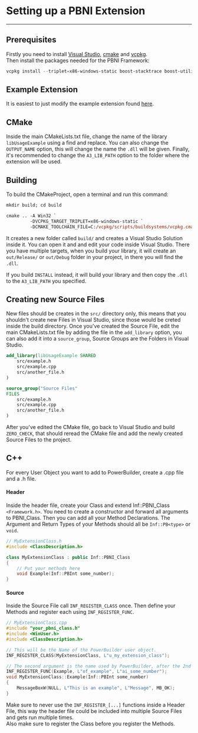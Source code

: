 # Setting up a PBNI Extension
---
## Prerequisites
Firstly you need to install [Visual Studio](https://visualstudio.microsoft.com/downloads/), [cmake](https://cmake.org/install/) and [vcpkg](https://vcpkg.io/en/getting-started.html).\
Then install the packages needed for the PBNI Framework:
```ps1
vcpkg install --triplet=x86-windows-static boost-stacktrace boost-utility boost-multiprecision
```

## Example Extension
It is easiest to just modify the example extension found [here](https://github.com/informaticon/div.cpp.base.pbni-framework-usage-example). 

## CMake
Inside the main CMakeLists.txt file, change the name of the library `libUsageExample` using a find and replace. You can also change the `OUTPUT_NAME` option, this will change the name the `.dll` will be given. Finally, it's recommended to change the `A3_LIB_PATH` option to the folder where the extension will be used.

## Building
To build the CMakeProject, open a terminal and run this command:
```ps
mkdir build; cd build

cmake .. -A Win32 `
         -DVCPKG_TARGET_TRIPLET=x86-windows-static `
         -DCMAKE_TOOLCHAIN_FILE=C:/vcpkg/scripts/buildsystems/vcpkg.cmake
```
It creates a new folder called `build/` and creates a Visual Studio Solution inside it. You can open it and and edit your code inside Visual Studio. There you have multiple targets, when you build your library, it will create an `out/Release/` or `out/Debug` folder in your project, in there you will find the `.dll`.

If you build `INSTALL` instead, it will build your library and then copy the `.dll` to the `A3_LIB_PATH` you specified.


## Creating new Source Files
New files should be creates in the `src/` directory only, this means that you shouldn't create new Files in Visual Studio, since those would be creted inside the build directory.
Once you've created the Source File, edit the main CMakeLists.txt file by adding the file in the `add_library` option, you can also add it into a `source_group`, Source Groups are the Folders in Visual Studio.
```cmake
add_library(libUsageExample SHARED
	src/example.h
	src/example.cpp
	src/another_file.h
)

source_group("Source Files"
FILES
	src/example.h
	src/example.cpp
	src/another_file.h
)
```
After you've edited the CMake file, go back to Visual Studio and build `ZERO_CHECK`, that should reread the CMake file and add the newly created Source Files to the project.

## C++
For every User Object you want to add to PowerBuilder, create a .cpp file and a .h file.

#### Header
Inside the header file, create your Class and extend Inf::PBNI_Class `<Framework.h>`. You need to create a constructor and forward all arguments to PBNI_Class. Then you can add all your Method Declarations. The Argument and Return Types of your Methods should all be `Inf::PB<type>` or `void`.

```cpp
// MyExtensionClass.h
#include <ClassDescription.h>

class MyExtensionClass : public Inf::PBNI_Class
{
	// Put your methods here
	void Example(Inf::PBInt some_number);
}
```

#### Source
Inside the Source File call `INF_REGISTER_CLASS` once. Then define your Methods and register each using `INF_REGISTER_FUNC`.
```cpp
// MyExtensionClass.cpp
#include "your_pbni_class.h"
#include <WinUser.h>
#include <ClassDescription.h>

// This will be the Name of the PowerBuilder user object.
INF_REGISTER_CLASS(MyExtensionClass, L"u_my_extension_class");

// The second argument is the name used by PowerBuilder, after the 2nd argument, the argument names follow.
INF_REGISTER_FUNC(Example, L"of_example", L"ai_some_number");
void MyExtensionClass::Example(Inf::PBInt some_number)
{
	MessageBoxW(NULL, L"This is an example", L"Message", MB_OK);
}

```

Make sure to never use the `INF_REGISTER_[...]` functions inside a Header File, this way the header file could be included into multiple Source Files and gets run multiple times.  
Also make sure to register the Class before you register the Methods.

